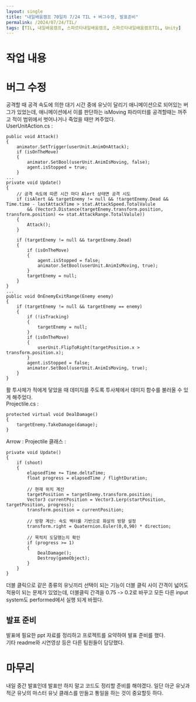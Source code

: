 ```yaml
---
layout: single
title: "내일배움캠프 70일차 7/24 TIL + 버그수정, 발표준비"
permalink: /2024/07/24/TIL/
tags: [TIL, 내일배움캠프, 스파르타내일배움캠프, 스파르타내일배움캠프TIL, Unity]
---
```


# 작업 내용
# 버그 수정
공격할 때 공격 속도에 의한 대기 시간 중에 유닛이 달리기 애니메이션으로 되어있는 버그가 있었는데, 애니메이션에서 이를 판단하는 isMoving 파라미터를 공격할때는 꺼주고 적이 범위에서 벗어나거나 죽었을 때만 켜주었다.  
UserUnitAction.cs :  
```
public void Attack()
{
    animator.SetTrigger(userUnit.AnimOnAttack);
    if (isOnTheMove)
    {
        animator.SetBool(userUnit.AnimIsMoving, false);
        agent.isStopped = true;
    }
...
private void Update()
{
    // 공격 속도에 따른 시간 마다 Alert 상태면 공격 시도
    if (isAlert && targetEnemy != null && !targetEnemy.Dead && Time.time - lastAttackTime > stat.AttackSpeed.TotalValule 
        && (Vector3.Distance(targetEnemy.transform.position, transform.position) <= stat.AttackRange.TotalValule))
    {
        Attack();
    }
    
    if (targetEnemy != null && targetEnemy.Dead)
    {
        if (isOnTheMove)
        {
            agent.isStopped = false;
            animator.SetBool(userUnit.AnimIsMoving, true);
        }
        targetEnemy = null;
    }
}
...
public void OnEnemyExitRange(Enemy enemy)
{
    if (targetEnemy != null && targetEnemy == enemy)
    {
        if (!isTracking)
        {
            targetEnemy = null;
        }
        if (isOnTheMove)
        {
            userUnit.FlipToRight(targetPosition.x > transform.position.x);
        }
        agent.isStopped = false;
        animator.SetBool(userUnit.AnimIsMoving, true);
    }
}
```

활 투사체가 적에게 닿았을 때 데미지를 주도록 투사체에서 데미지 함수를 불러올 수 있게 해주었다.  
Projectile.cs :  
```
protected virtual void DealDamage()
{
    targetEnemy.TakeDamage(damage);
}
```
Arrow : Projectile 클래스 :  
```
private void Update()
{
    if (shoot)
    {
        elapsedTime += Time.deltaTime;
        float progress = elapsedTime / flightDuration;

        // 현재 위치 계산
        targetPosition = targetEnemy.transform.position;
        Vector3 currentPosition = Vector3.Lerp(startPosition, targetPosition, progress);
        transform.position = currentPosition;

        // 방향 계산: 속도 벡터를 기반으로 화살의 방향 설정
        transform.right = Quaternion.Euler(0,0,90) * direction;

        // 목적지 도달했는지 확인
        if (progress >= 1)
        {
            DealDamage();
            Destroy(gameObject);
        }
    }
}
```
더블 클릭으로 같은 종류의 유닛끼리 선택이 되는 기능이 더블 클릭 사이 간격이 넓어도 적용이 되는 문제가 있었는데, 더블클릭 간격을 0.75 -> 0.2로 바꾸고 모든 다른 input system도 performed에서 실행 되게 바꿨다.  

## 발표 준비
발표에 필요한 ppt 자료를 정리하고 프로젝트를 요약하여 발표 준비를 했다.  
기타 readme와 시연영상 등은 다른 팀원들이 담당했다.  

# 마무리
내일 중간 발표인데 발표만 하지 말고 코드도 정리할 준비를 해야겠다. 일단 아군 유닛과 적군 유닛의 마스터 유닛 클래스를 만들고 통일을 하는 것이 중요할듯 하다.  
